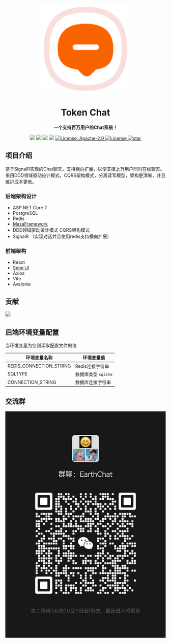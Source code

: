 <p align="center">
    <a href="" target="_blank">
      <img src="./docs/static/img/docusaurus.png" width="280" />
    </a>
</p>


<h1 align="center">Token Chat</h1>
<p align="center"><strong>一个支持百万用户的Chat系统！</strong></p>


<div align="center">
    <a href="#交流群"><img src="https://img.shields.io/badge/交流群-blue.svg?style=plasticr"></a>
    <a href="https://116.196.96.91/docs/intro/"><img src="https://img.shields.io/badge/项目文档-green.svg?style=plasticr"></a>
    <a href="https://github.com/239573049/chat"><img src="https://img.shields.io/badge/github-项目地址-yellow.svg?style=plasticr"></a>
    <a href="https://gitee.com/hejiale010426/chat"><img src="https://img.shields.io/badge/码云-项目地址-orange.svg?style=plasticr"></a>
    <a href="https://github.com/239573049/chat/blob/master/LICENSE" target="_blank">
        <img alt="License: Apache-2.0" src="https://img.shields.io/badge/License-Apache--2.0-blue.svg">
    </a> 
    <a href="https://github.com/239573049/chat" target="_blank">
        <img alt="License" src="https://img.shields.io/github/stars/239573049/chat">
    </a>
    <a href='https://gitee.com/hejiale010426/chat/stargazers'>
        <img src='https://gitee.com/hejiale010426/chat/badge/star.svg?theme=dark' alt='star'></img>
    </a>
</div>

## 项目介绍

基于SignalR实现的Chat聊天，支持横向扩展，以便支撑上万用户同时在线聊天。
采用DDD领域驱动设计模式，CQRS架构模式，分离读写模型，架构更清晰，并且维护成本更低。

### 后端架构设计

 - ASP.NET Core 7
 - PostgreSQL
 - Redis
 - [MasaFramework](https://docs.masastack.com/framework/concepts/overview)
 - DDD领域驱动设计模式 CQRS架构模式   
 - SignalR （实现对话并且使用redis支持横向扩展）
   
### 前端架构
 - React 
 - [Semi UI](https://semi.design/zh-CN/start/getting-started)
 - Axios
 - Vite
 - Avalonia

## 贡献

<a href="https://github.com/239573049/EarthChat/graphs/contributors">
  <img src="https://contrib.rocks/image?repo=239573049/EarthChat" />
</a>

## 后端环境变量配置

当环境变量为空则读取配置文件的值

| 环境变量名称            | 环境变量值                                 |
| ----------------------- | ------------------------------------------ |
| REDIS_CONNECTION_STRING | Redis连接字符串                            |
| SQLTYPE                 | 数据库类型 `sqlite`|[`pgsql`|`postgresql`] |
| CONNECTION_STRING       | 数据库连接字符串                           |


## 交流群

![交流群](docs/static/img/ed1d8637a5ea540308d85523bd2a9f4.jpg)


